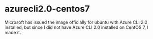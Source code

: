 # azurecli2.0-centos7


Microsoft has issued the image officially for ubuntu with Azure CLI 2.0 installed, but since I did not have Azure CLI 2.0 installed on CentOS 7, I made it.
